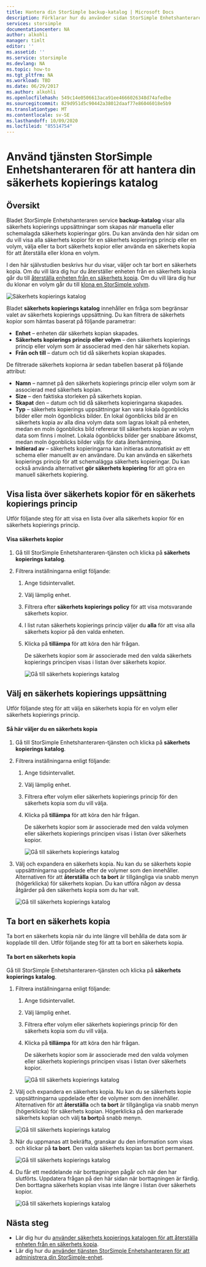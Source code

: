 ```yaml
---
title: Hantera din StorSimple backup-katalog | Microsoft Docs
description: Förklarar hur du använder sidan StorSimple Enhetshanteraren service backup Catalog för att visa, välja och ta bort säkerhets kopior.
services: storsimple
documentationcenter: NA
author: alkohli
manager: timlt
editor: ''
ms.assetid: ''
ms.service: storsimple
ms.devlang: NA
ms.topic: how-to
ms.tgt_pltfrm: NA
ms.workload: TBD
ms.date: 06/29/2017
ms.author: alkohli
ms.openlocfilehash: 549c14e0506613aca91ee4666026348d74afedbe
ms.sourcegitcommit: 829d951d5c90442a38012daaf77e86046018e5b9
ms.translationtype: MT
ms.contentlocale: sv-SE
ms.lasthandoff: 10/09/2020
ms.locfileid: "85514754"
---
```

# <a name="use-the-storsimple-device-manager-service-to-manage-your-backup-catalog"></a>Använd tjänsten StorSimple Enhetshanteraren för att hantera din säkerhets kopierings katalog
## <a name="overview"></a>Översikt
Bladet StorSimple Enhetshanteraren service **backup-katalog** visar alla säkerhets kopierings uppsättningar som skapas när manuella eller schemalagda säkerhets kopieringar görs. Du kan använda den här sidan om du vill visa alla säkerhets kopior för en säkerhets kopierings princip eller en volym, välja eller ta bort säkerhets kopior eller använda en säkerhets kopia för att återställa eller klona en volym.

I den här självstudien beskrivs hur du visar, väljer och tar bort en säkerhets kopia. Om du vill lära dig hur du återställer enheten från en säkerhets kopia går du till [återställa enheten från en säkerhets kopia](storsimple-8000-restore-from-backup-set-u2.md). Om du vill lära dig hur du klonar en volym går du till [klona en StorSimple volym](storsimple-8000-clone-volume-u2.md).

![Säkerhets kopierings katalog](./media/storsimple-8000-manage-backup-catalog/bucatalog.png) 

Bladet **säkerhets kopierings katalog** innehåller en fråga som begränsar valet av säkerhets kopierings uppsättning. Du kan filtrera de säkerhets kopior som hämtas baserat på följande parametrar:

* **Enhet** – enheten där säkerhets kopian skapades.
* **Säkerhets kopierings princip eller volym** – den säkerhets kopierings princip eller volym som är associerad med den här säkerhets kopian.
* **Från och till** – datum och tid då säkerhets kopian skapades.

De filtrerade säkerhets kopiorna är sedan tabellen baserat på följande attribut:

* **Namn** – namnet på den säkerhets kopierings princip eller volym som är associerad med säkerhets kopian.
* **Size** – den faktiska storleken på säkerhets kopian.
* **Skapat** den – datum och tid då säkerhets kopieringarna skapades. 
* **Typ** – säkerhets kopierings uppsättningar kan vara lokala ögonblicks bilder eller moln ögonblicks bilder. En lokal ögonblicks bild är en säkerhets kopia av alla dina volym data som lagras lokalt på enheten, medan en moln ögonblicks bild refererar till säkerhets kopian av volym data som finns i molnet. Lokala ögonblicks bilder ger snabbare åtkomst, medan moln ögonblicks bilder väljs för data återhämtning.
* **Initierad av** – säkerhets kopieringarna kan initieras automatiskt av ett schema eller manuellt av en användare. Du kan använda en säkerhets kopierings princip för att schemalägga säkerhets kopieringar. Du kan också använda alternativet **gör säkerhets kopiering** för att göra en manuell säkerhets kopiering.

## <a name="list-backup-sets-for-a-backup-policy"></a>Visa lista över säkerhets kopior för en säkerhets kopierings princip
Utför följande steg för att visa en lista över alla säkerhets kopior för en säkerhets kopierings princip.

#### <a name="to-list-backup-sets"></a>Visa säkerhets kopior
1. Gå till StorSimple Enhetshanteraren-tjänsten och klicka på **säkerhets kopierings katalog**.

2. Filtrera inställningarna enligt följande:
   
   1. Ange tidsintervallet.
   2. Välj lämplig enhet.
   3. Filtrera efter **säkerhets kopierings policy** för att visa motsvarande säkerhets kopior.
   3. I list rutan säkerhets kopierings princip väljer du **alla** för att visa alla säkerhets kopior på den valda enheten.
   4. Klicka på **tillämpa** för att köra den här frågan.
      
      De säkerhets kopior som är associerade med den valda säkerhets kopierings principen visas i listan över säkerhets kopior.

      ![Gå till säkerhets kopierings katalog](./media/storsimple-8000-manage-backup-catalog/bucatalog1.png)

## <a name="select-a-backup-set"></a>Välj en säkerhets kopierings uppsättning
Utför följande steg för att välja en säkerhets kopia för en volym eller säkerhets kopierings princip.

#### <a name="to-select-a-backup-set"></a>Så här väljer du en säkerhets kopia
1. Gå till StorSimple Enhetshanteraren-tjänsten och klicka på **säkerhets kopierings katalog**.
2. Filtrera inställningarna enligt följande:
   
   1. Ange tidsintervallet. 
   2. Välj lämplig enhet. 
   3. Filtrera efter volym eller säkerhets kopierings princip för den säkerhets kopia som du vill välja.
   4. Klicka på **tillämpa** för att köra den här frågan.
      
      De säkerhets kopior som är associerade med den valda volymen eller säkerhets kopierings principen visas i listan över säkerhets kopior.

      ![Gå till säkerhets kopierings katalog](./media/storsimple-8000-manage-backup-catalog/bucatalog1.png)

3. Välj och expandera en säkerhets kopia. Nu kan du se säkerhets kopie uppsättningarna uppdelade efter de volymer som den innehåller. Alternativen för att **återställa** och **ta bort** är tillgängliga via snabb menyn (högerklicka) för säkerhets kopian. Du kan utföra någon av dessa åtgärder på den säkerhets kopia som du har valt.

    ![Gå till säkerhets kopierings katalog](./media/storsimple-8000-manage-backup-catalog/bucatalog2.png)

## <a name="delete-a-backup-set"></a>Ta bort en säkerhets kopia
Ta bort en säkerhets kopia när du inte längre vill behålla de data som är kopplade till den. Utför följande steg för att ta bort en säkerhets kopia.

#### <a name="to-delete-a-backup-set"></a>Ta bort en säkerhets kopia
 Gå till StorSimple Enhetshanteraren-tjänsten och klicka på **säkerhets kopierings katalog**.
1. Filtrera inställningarna enligt följande:
   
   1. Ange tidsintervallet. 
   2. Välj lämplig enhet. 
   3. Filtrera efter volym eller säkerhets kopierings princip för den säkerhets kopia som du vill välja.
   4. Klicka på **tillämpa** för att köra den här frågan.
      
      De säkerhets kopior som är associerade med den valda volymen eller säkerhets kopierings principen visas i listan över säkerhets kopior.

      ![Gå till säkerhets kopierings katalog](./media/storsimple-8000-manage-backup-catalog/bucatalog1.png)

1. Välj och expandera en säkerhets kopia. Nu kan du se säkerhets kopie uppsättningarna uppdelade efter de volymer som den innehåller. Alternativen för att **återställa** och **ta bort** är tillgängliga via snabb menyn (högerklicka) för säkerhets kopian. Högerklicka på den markerade säkerhets kopian och välj **ta bort**på snabb menyn.

    ![Gå till säkerhets kopierings katalog](./media/storsimple-8000-manage-backup-catalog/bucatalog3.png)

1. När du uppmanas att bekräfta, granskar du den information som visas och klickar på **ta bort**. Den valda säkerhets kopian tas bort permanent.

    ![Gå till säkerhets kopierings katalog](./media/storsimple-8000-manage-backup-catalog/bucatalog4.png)  

1. Du får ett meddelande när borttagningen pågår och när den har slutförts. Uppdatera frågan på den här sidan när borttagningen är färdig. Den borttagna säkerhets kopian visas inte längre i listan över säkerhets kopior.

    ![Gå till säkerhets kopierings katalog](./media/storsimple-8000-manage-backup-catalog/bucatalog7.png)

## <a name="next-steps"></a>Nästa steg
* Lär dig hur du [använder säkerhets kopierings katalogen för att återställa enheten från en säkerhets kopia](storsimple-8000-restore-from-backup-set-u2.md).
* Lär dig hur du [använder tjänsten StorSimple Enhetshanteraren för att administrera din StorSimple-enhet](storsimple-8000-manager-service-administration.md).

